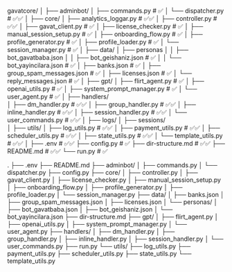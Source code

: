 gavatcore/
│
├── adminbot/
│   ├── commands.py                 # ✅ 
│   └── dispatcher.py               # ✅✅ 
│
├── core/
│   ├── analytics_loggar.py         # ✅✅
│   ├── controller.py               # ✅✅
│   ├── gavat_client.py             # ✅ 
│   ├── license_checker.py          # ✅ 
│   ├── manual_session_setup.py     # ✅ 
│   ├── onboarding_flow.py          # ✅
│   ├── profile_generator.py        # ✅
│   ├── profile_loader.py           # ✅
│   └── session_manager.py          # ✅
│
├── data/
│   ├── personas
│   │    ├── bot_gavatbaba.json
│   │    ├── bot_geishaniz.json     # ✅
│   │    └── bot_yayincilara.json   # ✅
│   ├── banks.json                  # ✅
│   ├── group_spam_messages.json    # ✅
│   ├── licenses.json               # ✅
│   └── reply_messages.json         # ✅
│
├── gpt/
│   ├── flirt_agent.py              # ✅
│   ├── openai_utils.py             # ✅
│   ├── system_prompt_manager.py    # ✅ 
│   └── user_agent.py               # ✅
│
├── handlers/                        
│   ├── dm_handler.py               # ✅✅
│   ├── group_handler.py            # ✅✅
│   ├── inline_handler.py           # ✅✅
│   ├── session_handler.py          # ✅✅
│   └── user_commands.py            # ✅✅
│
├── logs/
│
├── sessions/                       
│
├── utils/
│   ├── log_utils.py                # ✅✅
│   ├── payment_utils.py            # ✅✅
│   ├── scheduler_utils.py          # ✅✅
│   ├── state_utils.py              # ✅✅
│   └── template_utils.py           # ✅✅
│
├── .env                            # ✅✅
├── config.py                       # ✅
├── dir-structure.md                # ✅✅
├── README.md                       # ✅✅
└── run.py                          # ✅




.
├── .env
├── README.md
├── adminbot/
│   ├── commands.py
│   └── dispatcher.py
├── config.py
├── core/
│   ├── controller.py
│   ├── gavat_client.py
│   ├── license_checker.py
│   ├── manual_session_setup.py
│   ├── onboarding_flow.py
│   ├── profile_generator.py
│   ├── profile_loader.py
│   └── session_manager.py
├── data/
│   ├── banks.json
│   ├── group_spam_messages.json
│   ├── licenses.json
│   └── personas/
│       ├── bot_gavatbaba.json
│       ├── bot_geishaniz.json
│       └── bot_yayincilara.json
├── dir-structure.md
├── gpt/
│   ├── flirt_agent.py
│   ├── openai_utils.py
│   ├── system_prompt_manager.py
│   └── user_agent.py
├── handlers/
│   ├── dm_handler.py
│   ├── group_handler.py
│   ├── inline_handler.py
│   ├── session_handler.py
│   └── user_commands.py
├── run.py
└── utils/
    ├── log_utils.py
    ├── payment_utils.py
    ├── scheduler_utils.py
    ├── state_utils.py
    └── template_utils.py

